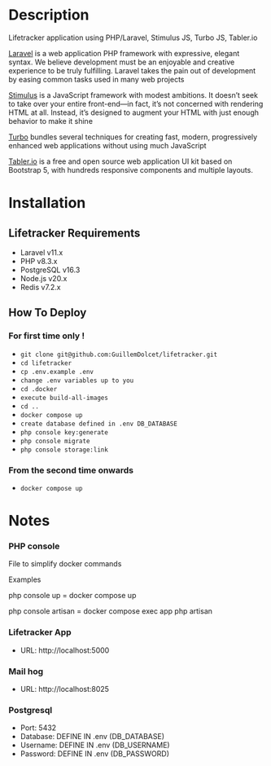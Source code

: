 # Description

Lifetracker application using PHP/Laravel, Stimulus JS, Turbo JS, Tabler.io

[Laravel](https://laravel.com/) is a web application PHP framework with expressive, elegant syntax. We believe development must be an enjoyable and creative experience to be truly fulfilling. Laravel takes the pain out of development by easing common tasks used in many web projects

[Stimulus](https://stimulus.hotwired.dev/) is a JavaScript framework with modest ambitions. It doesn’t seek to take over your entire front-end—in fact, it’s not concerned with rendering HTML at all. Instead, it’s designed to augment your HTML with just enough behavior to make it shine 

[Turbo](https://turbo.hotwired.dev/) bundles several techniques for creating fast, modern, progressively enhanced web applications without using much JavaScript

[Tabler.io](https://tabler.io/) is a free and open source web application UI kit based on Bootstrap 5, with hundreds responsive components and multiple layouts.

# Installation

## Lifetracker Requirements
- Laravel v11.x
- PHP v8.3.x
- PostgreSQL v16.3
- Node.js v20.x
- Redis v7.2.x

## How To Deploy

### For first time only !
- `git clone git@github.com:GuillemDolcet/lifetracker.git`
- `cd lifetracker`
- `cp .env.example .env`
- `change .env variables up to you`
- `cd .docker`
- `execute build-all-images`
- `cd ..`
- `docker compose up`
- `create database defined in .env DB_DATABASE`
- `php console key:generate`
- `php console migrate`
- `php console storage:link`

### From the second time onwards
- `docker compose up`

# Notes

### PHP console

File to simplify docker commands

Examples 

php console up = docker compose up

php console artisan = docker compose exec app php artisan

### Lifetracker App
- URL: http://localhost:5000

### Mail hog
- URL: http://localhost:8025

### Postgresql
- Port: 5432
- Database: DEFINE IN .env (DB_DATABASE)
- Username: DEFINE IN .env (DB_USERNAME)
- Password: DEFINE IN .env (DB_PASSWORD)
